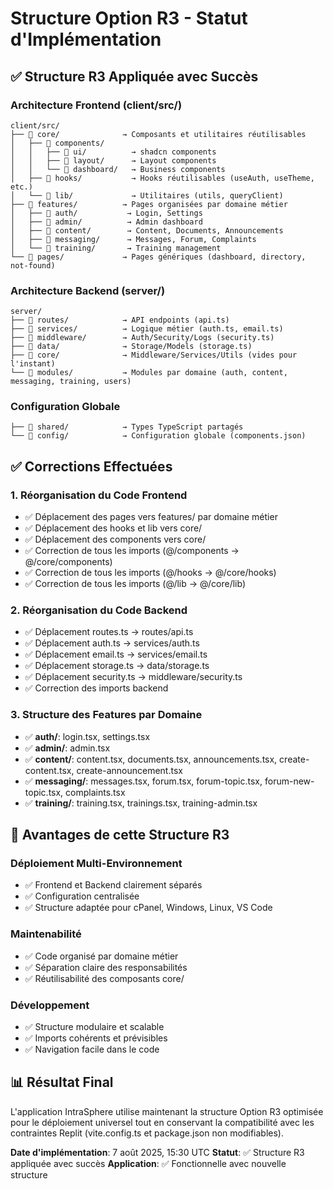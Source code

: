 # Structure Option R3 - Statut d'Implémentation

## ✅ Structure R3 Appliquée avec Succès

### Architecture Frontend (client/src/)
```
client/src/
├── 📁 core/              → Composants et utilitaires réutilisables
│   ├── 📁 components/
│   │   ├── 📁 ui/          → shadcn components
│   │   ├── 📁 layout/      → Layout components  
│   │   └── 📁 dashboard/   → Business components
│   ├── 📁 hooks/           → Hooks réutilisables (useAuth, useTheme, etc.)
│   └── 📁 lib/             → Utilitaires (utils, queryClient)
├── 📁 features/          → Pages organisées par domaine métier
│   ├── 📁 auth/           → Login, Settings
│   ├── 📁 admin/          → Admin dashboard
│   ├── 📁 content/        → Content, Documents, Announcements
│   ├── 📁 messaging/      → Messages, Forum, Complaints
│   └── 📁 training/       → Training management
└── 📁 pages/             → Pages génériques (dashboard, directory, not-found)
```

### Architecture Backend (server/)
```
server/
├── 📁 routes/            → API endpoints (api.ts)
├── 📁 services/          → Logique métier (auth.ts, email.ts)
├── 📁 middleware/        → Auth/Security/Logs (security.ts)
├── 📁 data/              → Storage/Models (storage.ts)
├── 📁 core/              → Middleware/Services/Utils (vides pour l'instant)
└── 📁 modules/           → Modules par domaine (auth, content, messaging, training, users)
```

### Configuration Globale
```
├── 📁 shared/            → Types TypeScript partagés
└── 📁 config/            → Configuration globale (components.json)
```

## ✅ Corrections Effectuées

### 1. Réorganisation du Code Frontend
- ✅ Déplacement des pages vers features/ par domaine métier
- ✅ Déplacement des hooks et lib vers core/
- ✅ Déplacement des components vers core/
- ✅ Correction de tous les imports (@/components → @/core/components)
- ✅ Correction de tous les imports (@/hooks → @/core/hooks)
- ✅ Correction de tous les imports (@/lib → @/core/lib)

### 2. Réorganisation du Code Backend  
- ✅ Déplacement routes.ts → routes/api.ts
- ✅ Déplacement auth.ts → services/auth.ts
- ✅ Déplacement email.ts → services/email.ts
- ✅ Déplacement storage.ts → data/storage.ts
- ✅ Déplacement security.ts → middleware/security.ts
- ✅ Correction des imports backend

### 3. Structure des Features par Domaine
- ✅ **auth/**: login.tsx, settings.tsx
- ✅ **admin/**: admin.tsx
- ✅ **content/**: content.tsx, documents.tsx, announcements.tsx, create-content.tsx, create-announcement.tsx
- ✅ **messaging/**: messages.tsx, forum.tsx, forum-topic.tsx, forum-new-topic.tsx, complaints.tsx
- ✅ **training/**: training.tsx, trainings.tsx, training-admin.tsx

## 🎯 Avantages de cette Structure R3

### Déploiement Multi-Environnement
- ✅ Frontend et Backend clairement séparés
- ✅ Configuration centralisée
- ✅ Structure adaptée pour cPanel, Windows, Linux, VS Code

### Maintenabilité  
- ✅ Code organisé par domaine métier
- ✅ Séparation claire des responsabilités
- ✅ Réutilisabilité des composants core/

### Développement
- ✅ Structure modulaire et scalable
- ✅ Imports cohérents et prévisibles
- ✅ Navigation facile dans le code

## 📊 Résultat Final

L'application IntraSphere utilise maintenant la structure Option R3 optimisée pour le déploiement universel tout en conservant la compatibilité avec les contraintes Replit (vite.config.ts et package.json non modifiables).

**Date d'implémentation**: 7 août 2025, 15:30 UTC
**Statut**: ✅ Structure R3 appliquée avec succès
**Application**: ✅ Fonctionnelle avec nouvelle structure